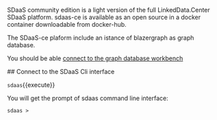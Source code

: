 SDaaS community edition  is a light version of the full LinkedData.Center SDaaS platform.
sdaas-ce is available as an open source in a  docker container downloadable from docker-hub.

The SDaaS-ce plaform include an istance of blazergraph as graph database.

You should be able [connect to the graph database workbench](https://[[HOST_SUBDOMAIN]]-8889-[[KATACODA_HOST]].environments.katacoda.com/sdaas)

## Connect to the SDaaS Cli interface

`sdaas`{{execute}}

You will get the prompt of sdaas command line interface:

`sdaas > `